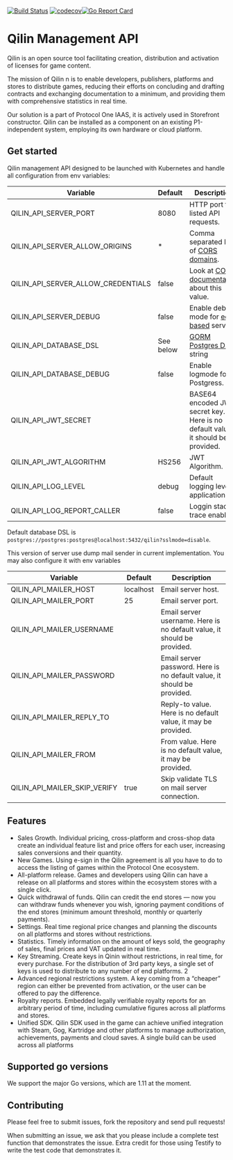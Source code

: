[![Build Status](https://travis-ci.org/ProtocolONE/qilin.api.svg?branch=master)](https://travis-ci.org/ProtocolONE/qilin.api) [![codecov](https://codecov.io/gh/ProtocolONE/qilin.api/branch/master/graph/badge.svg)](https://codecov.io/gh/ProtocolONE/qilin.api)[![Go Report Card](https://goreportcard.com/badge/github.com/ProtocolONE/qilin.api)](https://goreportcard.com/report/github.com/ProtocolONE/qilin.api)

# Qilin Management API

Qilin is an open source tool facilitating creation, distribution and activation of licenses for game content. 

The mission of Qilin n is to enable developers, publishers, platforms and stores to distribute games,
reducing their efforts on concluding and drafting contracts and exchanging documentation to a
minimum, and providing them with comprehensive statistics in real time.

Our solution is a part of Protocol One IAAS, it is actively used in Storefront constructor. Qilin
can be installed as a component on an existing P1-independent system, employing its own
hardware or cloud platform.

## Get started

Qilin management API designed to be launched with Kubernetes and handle all configuration from env variables:

| Variable                      | Default                                                           | Description                                                                                                                                |
|-------------------------------|-------------------------------------------------------------------|--------------------------------------------------------------------------------------------------------------------------------------------|
| QILIN_API_SERVER_PORT              | 8080                                                              | HTTP port to listed API requests.                                                                                                          |
| QILIN_API_SERVER_ALLOW_ORIGINS     | *                                                                 | Comma separated list of [CORS domains](https://developer.mozilla.org/en-US/docs/Web/HTTP/Headers/Access-Control-Allow-Origin).             |
| QILIN_API_SERVER_ALLOW_CREDENTIALS | false                                                             | Look at [CORS documentation](https://developer.mozilla.org/en-US/docs/Web/HTTP/Headers/Access-Control-Allow-Credentials) about this value. |
| QILIN_API_SERVER_DEBUG             | false                                                             | Enable debug mode for [echo based](https://echo.labstack.com/) server.                                                                     |
| QILIN_API_DATABASE_DSL             | See below                                                         | [GORM Postgres DSL](http://doc.gorm.io/database.html#connecting-to-a-database) string                                                      |
| QILIN_API_DATABASE_DEBUG           | false                                                             | Enable logmode for Postgress.                                                                                                              |
| QILIN_API_JWT_SECRET               |                                                                   | BASE64 encoded JWT secret key. Here is no default value, it should be provided.                                                            |
| QILIN_API_JWT_ALGORITHM            | HS256                                                             | JWT Algorithm.                                                                                                                             |
| QILIN_API_LOG_LEVEL                | debug                                                             | Default logging level in application.                                                                                                      |
| QILIN_API_LOG_REPORT_CALLER        | false                                                             | Loggin stack trace enable.                                                                                                                 |

Default database DSL is `postgres://postgres:postgres@localhost:5432/qilin?sslmode=disable`. 

This version of server use dump mail sender in current implementation. You may also configure it with env variables


| Variable                | Default   | Description                                                             |
|-------------------------|-----------|-------------------------------------------------------------------------|
| QILIN_API_MAILER_HOST        | localhost | Email server host.                                                      |
| QILIN_API_MAILER_PORT        | 25        | Email server port.                                                      |
| QILIN_API_MAILER_USERNAME    |           | Email server username. Here is no default value, it should be provided. |
| QILIN_API_MAILER_PASSWORD    |           | Email server password. Here is no default value, it should be provided. |
| QILIN_API_MAILER_REPLY_TO    |           | Reply-to value. Here is no default value, it may be provided.           |
| QILIN_API_MAILER_FROM        |           | From value. Here is no default value, it may be provided.               |
| QILIN_API_MAILER_SKIP_VERIFY | true      | Skip validate TLS on mail server connection.                            |
 
## Features

 * Sales Growth. ​Individual pricing, cross-platform and cross-shop data create an
individual feature list and price offers for each user, increasing sales conversions and
their quantity.
 * New Games. ​Using e-sign in the Qilin agreement is all you have to do to access the
listing of games within the Protocol One ecosystem.
 * All-platform release.​ Games and developers using Qilin can have a release on all
platforms and stores within the ecosystem stores with a single click.
 * Quick withdrawal of funds.​ Qilin can credit the end stores — now you can withdraw
funds whenever you wish, ignoring payment conditions of the end stores (minimum
amount threshold, monthly or quarterly payments).
 * Settings. ​Real time regional price changes and planning the discounts on all
platforms and stores without restrictions.
 * Statistics.​ Timely information on the amount of keys sold, the geography of sales,
final prices and VAT updated in real time.
 * Key Streaming​. Create keys in Qinin without restrictions, in real time, for every
purchase. For the distribution of 3rd party keys, a single set of keys is used to
distribute to any number of end platforms.
2
 * Advanced regional restrictions system.​ A key coming from a “cheaper” region can
either be prevented from activation, or the user can be offered to pay the difference.
 * Royalty reports.​ Embedded legally verifiable royalty reports for an arbitrary period of
time, including cumulative figures across all platforms and stores.
 * Unified SDK.​ Qilin SDK used in the game can achieve unified integration with
Steam, Gog, Kartridge and other platforms to manage authorization, achievements,
payments and cloud saves. A single build can be used across all platforms

## Supported go versions
We support the major Go versions, which are 1.11 at the moment.

## Contributing
Please feel free to submit issues, fork the repository and send pull requests!

When submitting an issue, we ask that you please include a complete test function that demonstrates the issue. Extra credit for those using Testify to write the test code that demonstrates it.
